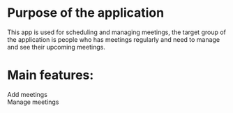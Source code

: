 # Purpose of the application
<p>This app is used for scheduling and managing meetings,
the target group of the application is people who has meetings regularly and need to manage and see their upcoming meetings. </p>

# Main features:
<p> Add meetings <br>
Manage meetings </p>
